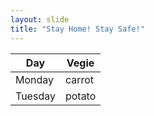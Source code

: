 ```yaml
---
layout: slide
title: "Stay Home! Stay Safe!"
---
```


| Day     | Vegie   |
| --------|---------|
| Monday  | carrot  |
| Tuesday | potato  |
